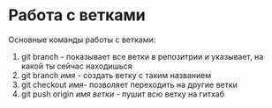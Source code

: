 # Работа с ветками

Основные команды работы с ветками:
1. git branch - показывает все ветки в репозитрии и указывает, на какой ты сейчас находишься
2. git branch *имя* - создать ветку с таким названием
3. git checkout *имя*- позволяет переходить на другие ветки
4. git push origin *имя ветки* - пушит всю ветку на гитхаб
